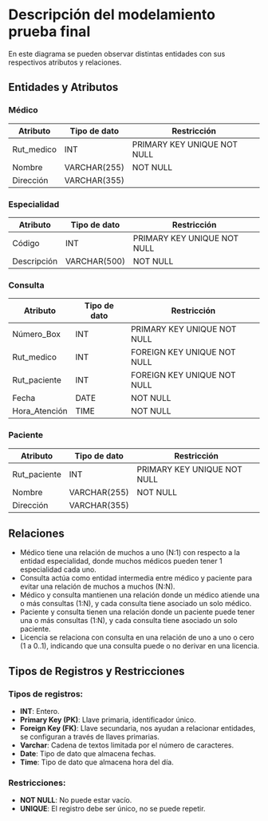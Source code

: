 # Descripción del modelamiento prueba final

En este diagrama se pueden observar distintas entidades con sus respectivos atributos y relaciones.

## Entidades y Atributos

### Médico
| Atributo     | Tipo de dato | Restricción       |
|--------------|--------------|-------------------|
| Rut_medico   | INT          | PRIMARY KEY UNIQUE NOT NULL |
| Nombre       | VARCHAR(255) | NOT NULL          |
| Dirección    | VARCHAR(355) |                   |

### Especialidad
| Atributo     | Tipo de dato | Restricción       |
|--------------|--------------|-------------------|
| Código       | INT          | PRIMARY KEY UNIQUE NOT NULL |
| Descripción  | VARCHAR(500) | NOT NULL          |

### Consulta
| Atributo       | Tipo de dato | Restricción       |
|----------------|--------------|-------------------|
| Número_Box     | INT          | PRIMARY KEY UNIQUE NOT NULL |
| Rut_medico     | INT          | FOREIGN KEY UNIQUE NOT NULL |
| Rut_paciente   | INT          | FOREIGN KEY UNIQUE NOT NULL |
| Fecha          | DATE         | NOT NULL          |
| Hora_Atención  | TIME         | NOT NULL          |

### Paciente
| Atributo     | Tipo de dato | Restricción       |
|--------------|--------------|-------------------|
| Rut_paciente | INT          | PRIMARY KEY UNIQUE NOT NULL |
| Nombre       | VARCHAR(255) | NOT NULL          |
| Dirección    | VARCHAR(355) |                   |

## Relaciones

- Médico tiene una relación de muchos a uno (N:1) con respecto a la entidad especialidad, donde muchos médicos pueden tener 1 especialidad cada uno.
- Consulta actúa como entidad intermedia entre médico y paciente para evitar una relación de muchos a muchos (N:N).
- Médico y consulta mantienen una relación donde un médico atiende una o más consultas (1:N), y cada consulta tiene asociado un solo médico.
- Paciente y consulta tienen una relación donde un paciente puede tener una o más consultas (1:N), y cada consulta tiene asociado un solo paciente.
- Licencia se relaciona con consulta en una relación de uno a uno o cero (1 a 0..1), indicando que una consulta puede o no derivar en una licencia.

## Tipos de Registros y Restricciones

### Tipos de registros:
- **INT**: Entero.
- **Primary Key (PK)**: Llave primaria, identificador único.
- **Foreign Key (FK)**: Llave secundaria, nos ayudan a relacionar entidades, se configuran a través de llaves primarias.
- **Varchar**: Cadena de textos limitada por el número de caracteres.
- **Date**: Tipo de dato que almacena fechas.
- **Time**: Tipo de dato que almacena hora del día.

### Restricciones:
- **NOT NULL**: No puede estar vacío.
- **UNIQUE**: El registro debe ser único, no se puede repetir.
